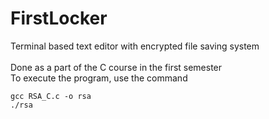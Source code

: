 # FirstLocker
Terminal based text editor with encrypted file saving system
<br><br>
Done as a part of the C course in the first semester
<br>
To execute the program, use the command
  ```
  gcc RSA_C.c -o rsa
  ./rsa
  ```
